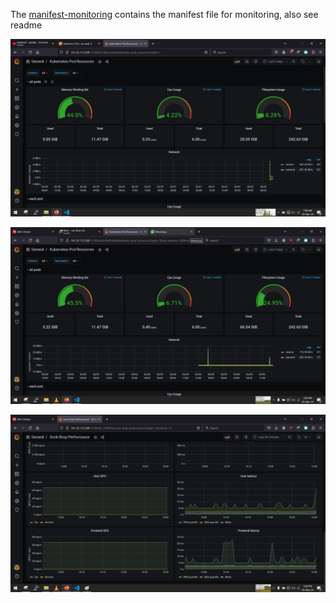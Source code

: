 <!-- @format -->

The [manifest-monitoring]() contains the manifest file for monitoring, also see readme

![](../images/capstonemonitor.png)

![](../images/capstonemonitor2.png)

![](../images/capstonemonitor3.png)
